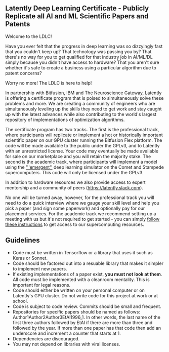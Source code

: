 ## Latently Deep Learning Certificate - Publicly Replicate all AI and ML Scientific Papers and Patents

Welcome to the LDLC!

Have you ever felt that the progress in deep learning was so dizzyingly fast that you couldn't keep up? That technology was passing you by? That there's no way for you to get qualified for that industry job in AI/ML/DL simply because you didn't have access to hardware? That you aren't sure whether it's safe to create a business using a particular algorithm due to patent concerns? 

Worry no more! The LDLC is here to help!

In partnership with Bitfusion, IBM and The Neuroscience Gateway, Latently is offering a certificate program that is poised to simultaneously solve these problems and more. We are creating a community of engineers who are simultaneously leveling up the skills they need to get work and stay caught up with the latest advances while also contributing to the world's largest repository of implementations of optimization algorithms.

The certificate program has two tracks. The first is the professional track, where participants will replicate or implement a hot or historically important scientific paper on our GPU cluster running the Bitfusion Flex platform. The code will be made available to the public under the GPLv3, and to Latently with an unrestricted license. Your code may eventually be made available for sale on our marketplace and you will retain the majority stake. The second is the academic track, where participants will implement a model using the ['''emergent''](https://grey.colorado.edu/emergent) deep learning simulator on the Comet and Stampede supercomputers. This code will only be licensed under the GPLv3.

In addition to hardware resources we also provide access to expert mentorship and a community of peers (https://latently.slack.com).

No one will be turned away, however, for the professional track you will need to do a quick interview where we gauge your skill level and help you pick a paper (and sign some paperwork) and optionally pay for our placement services. For the academic track we recommend setting up a meeting with us but it's not required to get started - you can simply [follow these instructions](https://grey.colorado.edu/emergent/index.php/Stampede) to get access to our supercomputing resources.

## Guidelines

* Code must be written in Tensorflow or a library that uses it such as Keras or Sonnet.
* Code should be factored out into a resuable library that makes it simpler to implement new papers. 
* If existing implementations of a paper exist, **you must not look at them**. All code must be implemented with a cleanroom mentality. This is important for legal reasons.
* Code should either be written on your personal computer or on Latently's GPU cluster. Do not write code for this project at work or at school.
* Code is subject to code review. Commits should be small and frequent.
* Repositories for specific papers should be named as follows: Author1Author2Author3EtAl1996_1. In other words, the last name of the first three authors followed by EtAl if there are more than three and followed by the year. If more than one paper has that code then add an underscore and increment a counter that starts at 1.
* Dependencies are discouraged.
* You may not depend on libraries with viral licenses.

